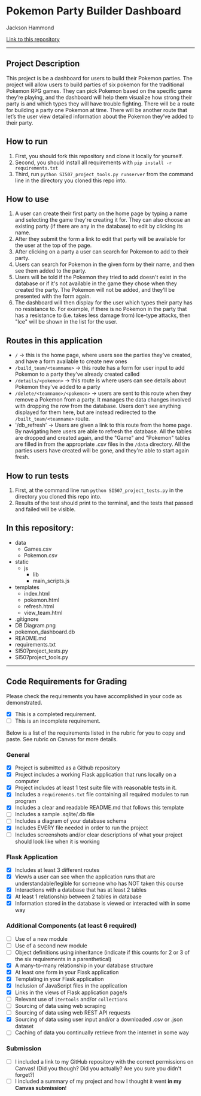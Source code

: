 # Pokemon Party Builder Dashboard

Jackson Hammond

[Link to this repository](https://github.com/jbhammon/si507_final_project)

---

## Project Description

This project is be a dashboard for users to build their Pokemon parties. The project will allow users to build parties of six pokemon for the traditional Pokemon RPG games. They can pick Pokemon based on the specific game they’re playing, and the dashboard will help them visualize how strong their party is and which types they will have trouble fighting. There will be a route for building a party one Pokemon at time. There will be another route that let’s the user view detailed information about the Pokemon they’ve added to their party.  

## How to run

1. First, you should fork this repository and clone it locally for yourself.
2. Second, you should install all requirements with `pip install -r requirements.txt`
3. Third, run `python SI507_project_tools.py runserver` from the command line in the directory you cloned this repo into.

## How to use

1. A user can create their first party on the home page by typing a name and selecting the game they're creating it for. They can also choose an existing party (if there are any in the database) to edit by clicking its name.
2. After they submit the form a link to edit that party will be available for the user at the top of the page.
3. After clicking on a party a user can search for Pokemon to add to their party.
4. Users can search for Pokemon in the given form by their name, and then see them added to the party.
5. Users will be told if the Pokemon they tried to add doesn't exist in the database or if it's not available in the game they chose when they created the party. The Pokemon will not be added, and they'll be presented with the form again.
5. The dashboard will then display for the user which types their party has no resistance to. For example, if there is no Pokemon in the party that has a resistance to (i.e. takes less damage from) Ice-type attacks, then "Ice" will be shown in the list for the user.

## Routes in this application
- `/` -> this is the home page, where users see the parties they've created, and have a form available to create new ones
- `/build_team/<teamname>` -> this route has a form for user input to add Pokemon to a party they've already created called <teamname>
- `/details/<pokemon>` -> this route is where users can see details about Pokemon they've added to a party
- `/delete/<teamname>/<pokemon>` -> users are sent to this route when they remove a Pokemon from a party. It manages the data changes involved with dropping the row from the database. Users don't see anything displayed for them here, but are instead redirected to the `/built_team/<teamname>` route.
- '/db_refresh' -> Users are given a link to this route from the home page. By navigating here users are able to refresh the database. All the tables are dropped and created again, and the "Game" and "Pokemon" tables are filled in from the appropriate .csv files in the `/data` directory. All the parties users have created will be gone, and they're able to start again fresh.

## How to run tests
1. First, at the command line run `python SI507_project_tests.py` in the directory you cloned this repo into.
2. Results of the test should print to the terminal, and the tests that passed and failed will be visible.

## In this repository:
- data
  - Games.csv
  - Pokemon.csv
- static
  - js
    - lib
    - main_scripts.js
- templates
  - index.html
  - pokemon.html
  - refresh.html
  - view_team.html
- .gitignore
- DB Diagram.png
- pokemon_dashboard.db
- README.md
- requirements.txt
- SI507project_tests.py
- SI507project_tools.py

---
## Code Requirements for Grading
Please check the requirements you have accomplished in your code as demonstrated.
- [x] This is a completed requirement.
- [ ] This is an incomplete requirement.

Below is a list of the requirements listed in the rubric for you to copy and paste.  See rubric on Canvas for more details.

### General
- [x] Project is submitted as a Github repository
- [x] Project includes a working Flask application that runs locally on a computer
- [x] Project includes at least 1 test suite file with reasonable tests in it.
- [x] Includes a `requirements.txt` file containing all required modules to run program
- [x] Includes a clear and readable README.md that follows this template
- [ ] Includes a sample .sqlite/.db file
- [ ] Includes a diagram of your database schema
- [x] Includes EVERY file needed in order to run the project
- [ ] Includes screenshots and/or clear descriptions of what your project should look like when it is working

### Flask Application
- [x] Includes at least 3 different routes
- [x] View/s a user can see when the application runs that are understandable/legible for someone who has NOT taken this course
- [x] Interactions with a database that has at least 2 tables
- [x] At least 1 relationship between 2 tables in database
- [x] Information stored in the database is viewed or interacted with in some way

### Additional Components (at least 6 required)
- [ ] Use of a new module
- [ ] Use of a second new module
- [ ] Object definitions using inheritance (indicate if this counts for 2 or 3 of the six requirements in a parenthetical)
- [x] A many-to-many relationship in your database structure
- [x] At least one form in your Flask application
- [x] Templating in your Flask application
- [x] Inclusion of JavaScript files in the application
- [x] Links in the views of Flask application page/s
- [ ] Relevant use of `itertools` and/or `collections`
- [ ] Sourcing of data using web scraping
- [ ] Sourcing of data using web REST API requests
- [x] Sourcing of data using user input and/or a downloaded .csv or .json dataset
- [ ] Caching of data you continually retrieve from the internet in some way

### Submission
- [ ] I included a link to my GitHub repository with the correct permissions on Canvas! (Did you though? Did you actually? Are you sure you didn't forget?)
- [ ] I included a summary of my project and how I thought it went **in my Canvas submission**!
